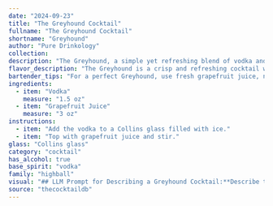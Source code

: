 ```yaml
---
date: "2024-09-23"
title: "The Greyhound Cocktail"
fullname: "The Greyhound Cocktail"
shortname: "Greyhound"
author: "Pure Drinkology"
collection:
description: "The Greyhound, a simple yet refreshing blend of vodka and grapefruit juice, is a classic example of a **Highball**.  Its origins are debated, but it likely emerged in the 1930s, a testament to the rise of vodka cocktails during that era. "
flavor_description: "The Greyhound is a crisp and refreshing cocktail with a vibrant citrus character. The vodka provides a clean, smooth base, while the grapefruit juice delivers a tart, slightly bitter tang. The combination creates a balanced and invigorating drink with a slightly sweet finish.  It's a perfect choice for a warm day or a light, pre-dinner cocktail. "
bartender_tips: "For a perfect Greyhound, use fresh grapefruit juice, not bottled.  Chill both the vodka and juice before mixing for a refreshing drink.  Rim the glass with sugar for a sweet twist, or salt for a savory kick.  Don't over-shake, as it can bruise the grapefruit juice and create bitterness.  Serve it tall and icy, garnished with a grapefruit wedge. "
ingredients:
  - item: "Vodka"
    measure: "1.5 oz"
  - item: "Grapefruit Juice"
    measure: "3 oz"
instructions:
  - item: "Add the vodka to a Collins glass filled with ice."
  - item: "Top with grapefruit juice and stir."
glass: "Collins glass"
category: "cocktail"
has_alcohol: true
base_spirit: "vodka"
family: "highball"
visual: "## LLM Prompt for Describing a Greyhound Cocktail:**Describe the visual appearance of a Greyhound cocktail. Consider the following aspects:*** **Color:** What shade of pink or orange does the grapefruit juice impart? Is it a vibrant hue or more muted? * **Clarity:** Is the drink clear or does it have a slight cloudiness from the grapefruit juice? * **Texture:** Is the surface of the drink smooth or does it have any bubbles or foam?* **Glassware:** What type of glass is the cocktail typically served in? Is it tall and slender, or short and wide? * **Garnish:** Are there any garnishes added, like a grapefruit wedge, a sprig of rosemary, or an orange peel? If so, describe their placement and how they enhance the visual appeal. * **Overall Impression:** What is the overall aesthetic of the drink? Does it appear refreshing, sophisticated, or playful? **Remember to use vivid language and sensory details to bring the description to life.** "
source: "thecocktaildb"
---
```


